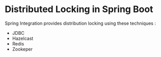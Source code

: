 # Distributed Locking in Spring Boot

Spring Integration provides distribution locking using these techniques : 
 * JDBC
 * Hazelcast
 * Redis
 * Zookeper

